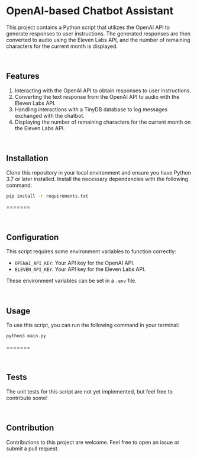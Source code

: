 # OpenAI-based Chatbot Assistant

This project contains a Python script that utilizes the OpenAI API to generate responses to user instructions. The
generated responses are then converted to audio using the Eleven Labs API, and the number of remaining characters for
the current month is displayed.

<br />

## Features

1. Interacting with the OpenAI API to obtain responses to user instructions.
2. Converting the text response from the OpenAI API to audio with the Eleven Labs API.
3. Handling interactions with a TinyDB database to log messages exchanged with the chatbot.
4. Displaying the number of remaining characters for the current month on the Eleven Labs API.

<br />

## Installation

Clone this repository in your local environment and ensure you have Python 3.7 or later installed. Install the necessary
dependencies with the following command:

```bash
pip install -r requirements.txt
```

=======

<br />

## Configuration

This script requires some environment variables to function correctly:

- `OPENAI_API_KEY`: Your API key for the OpenAI API.
- `ELEVEN_API_KEY`: Your API key for the Eleven Labs API.

These environment variables can be set in a `.env` file.

<br />

## Usage

To use this script, you can run the following command in your terminal:

```bash
python3 main.py
```

=======

<br />

## Tests

The unit tests for this script are not yet implemented, but feel free to contribute some!

<br />

## Contribution

Contributions to this project are welcome. Feel free to open an issue or submit a pull request.


